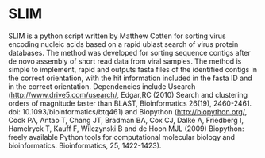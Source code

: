 # SLIM
SLIM is a python script written by Matthew Cotten for sorting virus encoding nucleic acids based on a rapid ublast search of virus protein databases. The method was developed for sorting sequence contigs after de novo assembly of short read data from viral samples. The method is simple to implement, rapid and outputs fasta files of the identified contigs in the correct orientation, with the hit information included in the fasta ID and in the correct orientation. Dependencies include Usearch (http://www.drive5.com/usearch/, Edgar,RC (2010) Search and clustering orders of magnitude faster than BLAST, Bioinformatics 26(19), 2460-2461. doi: 10.1093/bioinformatics/btq461) and Biopython (http://biopython.org/, Cock PA, Antao T, Chang JT, Bradman BA, Cox CJ, Dalke A, Friedberg I, Hamelryck T, Kauff F, Wilczynski B and de Hoon MJL (2009) Biopython: freely available Python tools for computational molecular biology and bioinformatics. Bioinformatics, 25, 1422-1423).
